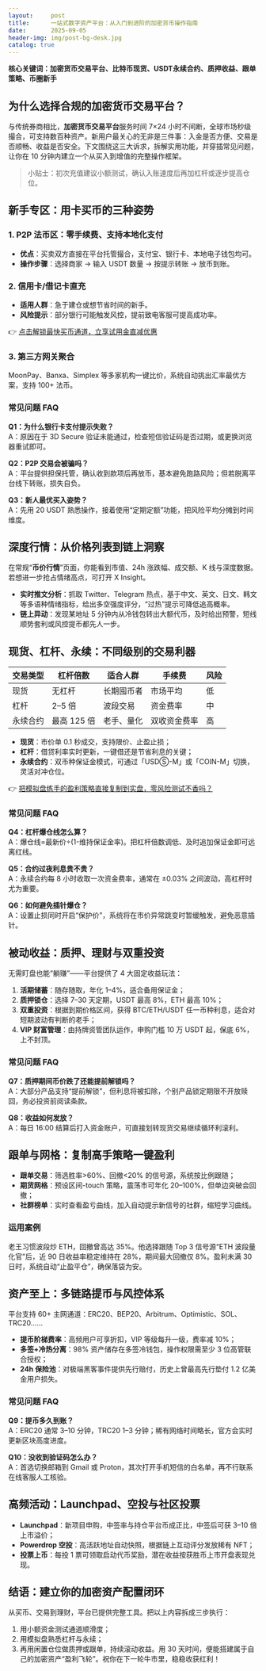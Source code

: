 ```yaml
---
layout:     post
title:      一站式数字资产平台：从入门到进阶的加密货币操作指南
date:       2025-09-05
header-img: img/post-bg-desk.jpg
catalog: true
---
```


**核心关键词：加密货币交易平台、比特币现货、USDT永续合约、质押收益、跟单策略、币圈新手**

## 为什么选择合规的加密货币交易平台？

与传统券商相比，**加密货币交易平台**服务时间 7×24 小时不间断，全球市场秒级撮合，可支持数百种资产。新用户最关心的无非是三件事：入金是否方便、交易是否顺畅、收益是否安全。下文围绕这三大诉求，拆解实用功能，并穿插常见问题，让你在 10 分钟内建立一个从买入到增值的完整操作框架。

> 小贴士：初次充值建议小额测试，确认入账速度后再加杠杆或逐步提高仓位。

## 新手专区：用卡买币的三种姿势

### 1. P2P 法币区：零手续费、支持本地化支付
- **优点**：买卖双方直接在平台托管撮合，支付宝、银行卡、本地电子钱包均可。  
- **操作步骤**：选择商家 → 输入 USDT 数量 → 按提示转账 → 放币到账。

### 2. 信用卡/借记卡直充
- **适用人群**：急于建仓或想节省时间的新手。  
- **风险提示**：部分银行可能触发风控，提前致电客服可提高成功率。

👉 [点击解锁最快买币通道，立享试用金直减优惠](https://okxdog.com/)

### 3. 第三方网关聚合
MoonPay、Banxa、Simplex 等多家机构一键比价，系统自动挑出汇率最优方案，支持 100+ 法币。

### 常见问题 FAQ

**Q1：为什么银行卡支付提示失败？**  
A：原因在于 3D Secure 验证未能通过，检查短信验证码是否过期，或更换浏览器重试即可。

**Q2：P2P 交易会被骗吗？**  
A：平台提供担保托管，确认收到款项后再放币，基本避免跑路风险；但若脱离平台线下转账，损失自负。

**Q3：新人最优买入姿势？**  
A：先用 20 USDT 熟悉操作，接着使用“定期定额”功能，把风险平均分摊到时间维度。

## 深度行情：从价格列表到链上洞察

在常规“**币价行情**”页面，你能看到市值、24h 涨跌幅、成交额、K 线与深度数据。若想进一步抢占情绪高点，可打开 X Insight。

- **实时推文分析**：抓取 Twitter、Telegram 热点，基于中文、英文、日文、韩文等多语种情绪指标，给出多空强度评分，“过热”提示可降低追高概率。  
- **链上异动**：发现某地址 5 分钟内从冷钱包转出大额代币，及时给出预警，短线顺势套利或风控提币都先人一步。

## 现货、杠杆、永续：不同级别的交易利器

| 交易类型 | 杠杆倍数 | 适合人群 | 手续费 | 风险 |
|---|---|---|---|---|
| 现货 | 无杠杆 | 长期囤币者 | 市场平均 | 低 |
| 杠杆 | 2–5 倍 | 波段交易 | 资金费率 | 中 |
| 永续合约 | 最高 125 倍 | 老手、量化 | 双收资金费率 | 高 |

- **现货**：市价单 0.1 秒成交，支持限价、止盈止损；  
- **杠杆**：借贷利率实时更新，一键借还是节省利息的关键；  
- **永续合约**：双币种保证金模式，可通过「USDⓈ-M」或「COIN-M」切换，灵活对冲仓位。

👉 [把模拟盘练手的盈利策略直接复制到实盘，零风险测试不香吗？](https://okxdog.com/)

### 常见问题 FAQ

**Q4：杠杆爆仓线怎么算？**  
A：爆仓线=最新价÷(1-维持保证金率)。把杠杆倍数调低、及时追加保证金即可远离红线。

**Q5：合约过夜利息贵不贵？**  
A：永续合约每 8 小时收取一次资金费率，通常在 ±0.03% 之间波动，高杠杆时尤为重要。

**Q6：如何避免插针爆仓？**  
A：设置止损同时开启“保护价”，系统将在市价异常跳变时暂缓触发，避免恶意插针。

## 被动收益：质押、理财与双重投资

无需盯盘也能“躺赚”——平台提供了 4 大固定收益玩法：

1. **活期储蓄**：随存随取，年化 1–4%，适合备用保证金；  
2. **质押锁仓**：选择 7–30 天定期，USDT 最高 8%，ETH 最高 10%；  
3. **双重投资**：根据到期价格区间，获得 BTC/ETH/USDT 任一币种利息，适合对短期波动有判断的老手；  
4. **VIP 财富管理**：由持牌资管团队运作，申购门槛 10 万 USDT 起，保底 6%，上不封顶。

### 常见问题 FAQ

**Q7：质押期间币价跌了还能提前解锁吗？**  
A：大部分产品支持“提前解锁”，但利息将被扣除，个别产品锁定期限不开放赎回，务必投资前阅读条款。

**Q8：收益如何发放？**  
A：每日 16:00 结算后打入资金账户，可直接划转现货交易继续循环利滚利。

## 跟单与网格：复制高手策略一键盈利

- **跟单交易**：筛选胜率>60%、回撤<20% 的信号源，系统按比例跟随；  
- **期货网格**：预设区间-touch 策略，震荡市可年化 20–100%，但单边突破会回撤；  
- **社群榜单**：实时查看盈亏曲线，加入自动提示新信号的社群，缩短学习曲线。

### 运用案例

老王习惯波段炒 ETH，回撤曾高达 35%。他选择跟随 Top 3 信号源“ETH 波段量化官”后，近 90 日收益率稳定维持在 28%，期间最大回撤仅 8%。盈利未满 30 日时，系统自动“止盈平仓”，确保落袋为安。

## 资产至上：多链路提币与风控体系

平台支持 60+ 主网通道：ERC20、BEP20、Arbitrum、Optimistic、SOL、TRC20……  

- **提币阶梯费率**：高频用户可享折扣，VIP 等级每升一级，费率减 10%；  
- **多签+冷热分离**：98% 资产储存在多签冷钱包，操作权限需至少 3 位高管联合授权；  
- **24h 保险池**：对极端黑客事件提供先行赔付，历史上曾最高先行垫付 1.2 亿美金用户损失。

### 常见问题 FAQ

**Q9：提币多久到账？**  
A：ERC20 通常 3–10 分钟，TRC20 1–3 分钟；稀有网络时间略长，官方会实时更新区块高度进度。

**Q10：没收到验证码怎么办？**  
A：首选切换邮箱到 Gmail 或 Proton，其次打开手机短信的白名单，再不行联系在线客服人工核验。

## 高频活动：Launchpad、空投与社区投票

- **Launchpad**：新项目申购，中签率与持仓平台币成正比，中签后可获 3–10 倍上市溢价；  
- **Powerdrop 空投**：高活跃地址自动快照，根据链上互动评分发放稀有 NFT；  
- **投票上币**：每投 1 票可领取启动代币奖励，潜在收益按获胜币上市开盘表现兑现。

## 结语：建立你的加密资产配置闭环

从买币、交易到理财，平台已提供完整工具。把以上内容拆成三步执行：  
1. 用小额资金测试通道顺滑度；  
2. 用模拟盘熟悉杠杆与永续；  
3. 再用闲置仓位做质押或跟单，持续滚动收益。用 30 天时间，便能搭建属于自己的加密资产“盈利飞轮”。祝你在下一轮牛市里，稳稳收获红利！